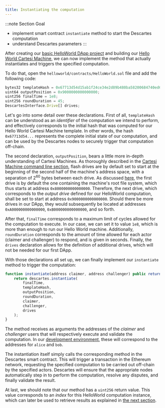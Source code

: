 ```yaml
---
title: Instantiating the computation
---
```


:::note Section Goal
- implement smart contract `instantiate` method to start the Descartes computation
- understand Descartes parameters
:::


After creating our [basic HelloWorld DApp project](create-project.md) and building our [Hello World Cartesi Machine](./cartesi-machine.md), we can now implement the method that actually instantiates and triggers the specified computation.

To do that, open the `helloworld/contracts/HelloWorld.sol` file and add the following code:

```javascript
bytes32 templateHash = 0x67713d54d15ab1f24ce34e2d89b480ba58200684740ed69be236e4ba3d6dd451;
uint64 outputPosition = 0x9000000000000000;
uint256 finalTime = 1e8;
uint256 roundDuration = 45;
DescartesInterface.Drive[] drives;
```

Let's go into some detail over these declarations. First of all, `templateHash` can be understood as an *identifier* of the computation we intend to perform, and effectively corresponds to the initial hash that was computed for our Hello World Cartesi Machine template. In other words, the hash `0x67713d54...` represents the complete initial state of our computation, and can be used by the Descartes nodes to securely trigger that computation off-chain.

The second declaration, `outputPosition`, bears a little more in-depth understanding of Cartesi Machines. As thoroughly described in the [Cartesi Machine command line section](../../machine/host/cmdline.md#flash-drives), flash drives are by default set to start at the beginning of the second half of the machine's address space, with a separation of 2<sup>60</sup> bytes between each drive. As discussed [here](../../machine/host/cmdline.md#state-value-proofs), the first drive is by default the one containing the machine's root file system, which thus starts at address `0x8000000000000000`. Therefore, the next drive, which corresponds to the *output drive* defined for our HelloWorld computation, shall be set to start at address `0x9000000000000000`. Should there be more drives in our DApp, they would subsequently be located at addresses `0xA000000000000000`, `0xB000000000000000`, and so forth.

After that, `finalTime` corresponds to a maximum limit of cycles allowed for the computation to execute. In our case, we can set it to value `1e8`, which is more than enough to run our Hello World machine. Additionally, `roundDuration` corresponds to the amount of time allowed for each actor (claimer and challenger) to respond, and is given in seconds. Finally, the `drives` declaration allows for the definition of additional drives, which will not be needed for our first DApp.

With those declarations all set up, we can finally implement our `instantiate` method to trigger the computation:

```javascript
function instantiate(address claimer, address challenger) public returns (uint256) {
    return descartes.instantiate(
        finalTime,
        templateHash,
        outputPosition,
        roundDuration,
        claimer,
        challenger,
        drives
    );
}
```

The method receives as arguments the addresses of the *claimer* and *challenger* users that will respectively execute and validate the computation. In our [development environment](../descartes-env), these will correspond to the addresses for `alice` and `bob`.

The instantiation itself simply calls the corresponding method in the Descartes smart contract. This will trigger a transaction in the Ethereum network, requesting the specified computation to be carried out off-chain by the specified actors. Descartes will ensure that the appropriate nodes automatically step in to perform the computation, resolve any disputes, and finally validate the result.

At last, we should note that our method has a `uint256` return value. This value corresponds to an *index* for this HelloWorld computation instance, which can later be used to retrieve results as explained in [the next section](getresult.md).
